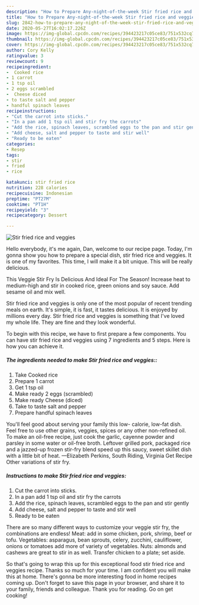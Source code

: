 ```yaml
---
description: "How to Prepare Any-night-of-the-week Stir fried rice and veggies"
title: "How to Prepare Any-night-of-the-week Stir fried rice and veggies"
slug: 2842-how-to-prepare-any-night-of-the-week-stir-fried-rice-and-veggies
date: 2020-05-27T16:02:17.226Z
image: https://img-global.cpcdn.com/recipes/394423217c05ce83/751x532cq70/stir-fried-rice-and-veggies-recipe-main-photo.jpg
thumbnail: https://img-global.cpcdn.com/recipes/394423217c05ce83/751x532cq70/stir-fried-rice-and-veggies-recipe-main-photo.jpg
cover: https://img-global.cpcdn.com/recipes/394423217c05ce83/751x532cq70/stir-fried-rice-and-veggies-recipe-main-photo.jpg
author: Cory Kelly
ratingvalue: 3
reviewcount: 9
recipeingredient:
-  Cooked rice
- 1 carrot
- 1 tsp oil
- 2 eggs scrambled
-  Cheese diced
- to taste salt and pepper
- handful spinach leaves
recipeinstructions:
- "Cut the carrot into sticks."
- "In a pan add 1 tsp oil and stir fry the carrots"
- "Add the rice, spinach leaves, scrambled eggs to the pan and stir gently"
- "Add cheese, salt and pepper to taste and stir well"
- "Ready to be eaten"
categories:
- Resep
tags:
- stir
- fried
- rice

katakunci: stir fried rice
nutrition: 228 calories
recipecuisine: Indonesian
preptime: "PT27M"
cooktime: "PT1H"
recipeyield: "3"
recipecategory: Dessert

---
```



![Stir fried rice and veggies](https://img-global.cpcdn.com/recipes/394423217c05ce83/751x532cq70/stir-fried-rice-and-veggies-recipe-main-photo.jpg)

Hello everybody, it's me again, Dan, welcome to our recipe page. Today, I'm gonna show you how to prepare a special dish, stir fried rice and veggies. It is one of my favorites. This time, I will make it a bit unique. This will be really delicious.

This Veggie Stir Fry Is Delicious And Ideal For The Season! Increase heat to medium-high and stir in cooked rice, green onions and soy sauce. Add sesame oil and mix well.

Stir fried rice and veggies is only one of the most popular of recent trending meals on earth. It's simple, it is fast, it tastes delicious. It is enjoyed by millions every day. Stir fried rice and veggies is something that I've loved my whole life. They are fine and they look wonderful.


To begin with this recipe, we have to first prepare a few components. You can have stir fried rice and veggies using 7 ingredients and 5 steps. Here is how you can achieve it.

##### The ingredients needed to make Stir fried rice and veggies::

1. Take  Cooked rice
1. Prepare 1 carrot
1. Get 1 tsp oil
1. Make ready 2 eggs (scrambled)
1. Make ready  Cheese (diced)
1. Take to taste salt and pepper
1. Prepare handful spinach leaves


You&#39;ll feel good about serving your family this low- calorie, low-fat dish. Feel free to use other grains, veggies, spices or any other non-refined oil. To make an oil-free recipe, just cook the garlic, cayenne powder and parsley in some water or oil-free broth. Leftover grilled pork, packaged rice and a jazzed-up frozen stir-fry blend speed up this saucy, sweet skillet dish with a little bit of heat. —Elizabeth Perkins, South Riding, Virginia Get Recipe Other variations of stir fry. 

##### Instructions to make Stir fried rice and veggies:

1. Cut the carrot into sticks.
1. In a pan add 1 tsp oil and stir fry the carrots
1. Add the rice, spinach leaves, scrambled eggs to the pan and stir gently
1. Add cheese, salt and pepper to taste and stir well
1. Ready to be eaten


There are so many different ways to customize your veggie stir fry, the combinations are endless! Meat: add in some chicken, pork, shrimp, beef or tofu. Vegetables: asparagus, bean sprouts, celery, zucchini, cauliflower, onions or tomatoes add more of variety of vegetables. Nuts: almonds and cashews are great to stir in as well. Transfer chicken to a plate; set aside. 

So that's going to wrap this up for this exceptional food stir fried rice and veggies recipe. Thanks so much for your time. I am confident you will make this at home. There's gonna be more interesting food in home recipes coming up. Don't forget to save this page in your browser, and share it to your family, friends and colleague. Thank you for reading. Go on get cooking!
